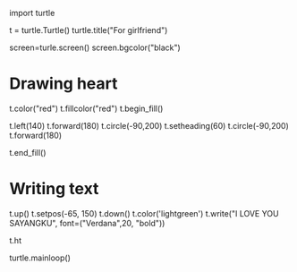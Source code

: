 import turtle

t = turtle.Turtle()
turtle.title("For girlfriend")

screen=turle.screen()
screen.bgcolor("black")

# Drawing heart
t.color("red")
t.fillcolor("red")
t.begin_fill()

t.left(140)
t.forward(180)
t.circle(-90,200)
t.setheading(60)
t.circle(-90,200)
t.forward(180)

t.end_fill()

# Writing text
t.up()
t.setpos(-65, 150)
t.down()
t.color('lightgreen')
t.write("I LOVE YOU SAYANGKU", font=("Verdana",20, "bold"))

t.ht

turtle.mainloop()
